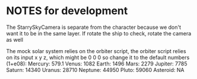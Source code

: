 # NOTES for development

The StarrySkyCamera is separate from the character because we don't want it to be in the same layer. If rotate the ship to check, rotate the camera as well

The mock solar system relies on the orbiter script, the orbiter script relies on its input x y z, which might be 0 0 0 so change it to the default numbers (1+e08):
Mercury: 579.1
Venus: 1082
Earth: 1496
Mars: 2279
Jupiter: 7785
Saturn: 14340
Uranus: 28710
Neptune: 44950
Pluto: 59060
Asteroid: NA

